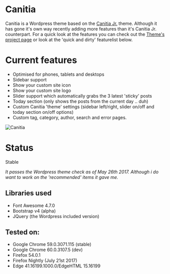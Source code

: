 Canitia
==================
Canitia is a Wordpress theme based on the [Canitia Jr.](https://github.com/boumannm/canitia-jr) theme. Although it has gone it's own way recently adding more features than it's Canitia Jr. counterpart. For a quick look at the features you can check out the [Theme's project page](http://michaelboumann.info/collection/#canitiawp) or look at the 'quick and dirty' featurelist below.

# Current features
- Optimised for phones, tablets and desktops
- Sidebar support
- Show your custom site icon
- Show your custom site logo
- Slider support which automatically grabs the 3 latest 'sticky' posts
- Today section (only shows the posts from the current day .. duh)
- Custom Canitia 'theme' settings (sidebar left/right, slider on/off and today section on/off options)
- Custom tag, category, author, search and error pages. 

![Canitia](https://github.com/boumannm/canitia/blob/master/screenshot.png)

# Status
Stable

*It passes the Wordpress theme check as of May 26th 2017. Although i do want to work on the 'recommended' items it gave me.*

## Libraries used
- Font Awesome 4.7.0
- Bootstrap v4 (alpha)
- JQuery (the Wordpress included version)

## Tested on:
- Google Chrome 59.0.3071.115 (stable)
- Google Chrome 60.0.3107.5 (dev)
- Firefox 54.0.1
- Firefox Nightly (July 21st 2017)
- Edge 41.16199.1000.0/EdgeHTML 15.16199